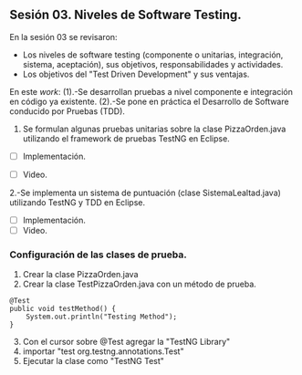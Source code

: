 ## Sesión 03. Niveles de Software Testing.

En la sesión 03 se revisaron:

* Los niveles de software testing (componente o unitarias, integración, sistema, aceptación), sus objetivos, responsabilidades y actividades.
* Los objetivos del "Test Driven Development" y sus ventajas.

En este *work*: (1).-Se desarrollan pruebas a nivel componente e integración en código ya existente. (2).-Se pone en práctica el Desarrollo de Software conducido por Pruebas (TDD).

1. Se formulan algunas pruebas unitarias sobre la clase PizzaOrden.java utilizando el framework de pruebas TestNG en Eclipse.

- [ ] Implementación.
- [ ] Video.


2.-Se implementa un sistema de puntuación (clase SistemaLealtad.java) utilizando TestNG y TDD en Eclipse.

- [ ] Implementación.
- [ ] Video.

### Configuración de las clases de prueba.
1. Crear la clase PizzaOrden.java
2. Crear la clase TestPizzaOrden.java con un método de prueba.

~~~
@Test
public void testMethod() {
	System.out.println("Testing Method");
}
~~~
3. Con el cursor sobre @Test agregar la "TestNG Library"
4. importar "test org.testng.annotations.Test"
5. Ejecutar la clase como "TestNG Test" 


